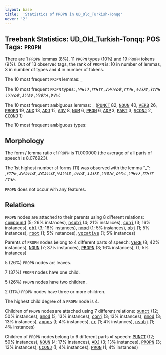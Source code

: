 ```yaml
---
layout: base
title:  'Statistics of PROPN in UD_Old_Turkish-Tonqq'
udver: '2'
---
```


## Treebank Statistics: UD_Old_Turkish-Tonqq: POS Tags: `PROPN`

There are 1 `PROPN` lemmas (8%), 11 `PROPN` types (10%) and 19 `PROPN` tokens (9%).
Out of 13 observed tags, the rank of `PROPN` is: 10 in number of lemmas, 3 in number of types and 4 in number of tokens.

The 10 most frequent `PROPN` lemmas: <em>_</em>

The 10 most frequent `PROPN` types:  <em>𐱅𐰇𐰼𐰚, 𐱃𐰆𐰪𐰸𐰸, 𐱅𐰭𐰼𐰃, 𐱃𐰉𐰎𐰲𐰴𐰀, 𐰃𐰠𐱅𐰼𐰾, 𐰆𐰎𐰕𐰎, 𐰲𐰆𐰎𐰖, 𐰴𐰃𐱃𐰪𐰎, 𐱃𐰉𐰎𐰲, 𐱃𐰉𐰎𐰲𐰎</em>

The 10 most frequent ambiguous lemmas: <em>_</em> (<tt><a href="otk_tonqq-pos-PUNCT.html">PUNCT</a></tt> 82, <tt><a href="otk_tonqq-pos-NOUN.html">NOUN</a></tt> 40, <tt><a href="otk_tonqq-pos-VERB.html">VERB</a></tt> 26, <tt><a href="otk_tonqq-pos-PROPN.html">PROPN</a></tt> 19, <tt><a href="otk_tonqq-pos-AUX.html">AUX</a></tt> 13, <tt><a href="otk_tonqq-pos-ADJ.html">ADJ</a></tt> 12, <tt><a href="otk_tonqq-pos-ADV.html">ADV</a></tt> 8, <tt><a href="otk_tonqq-pos-NUM.html">NUM</a></tt> 6, <tt><a href="otk_tonqq-pos-PRON.html">PRON</a></tt> 6, <tt><a href="otk_tonqq-pos-ADP.html">ADP</a></tt> 3, <tt><a href="otk_tonqq-pos-PART.html">PART</a></tt> 3, <tt><a href="otk_tonqq-pos-SCONJ.html">SCONJ</a></tt> 2, <tt><a href="otk_tonqq-pos-CCONJ.html">CCONJ</a></tt> 1)

The 10 most frequent ambiguous types:  



## Morphology

The form / lemma ratio of `PROPN` is 11.000000 (the average of all parts of speech is 8.076923).

The 1st highest number of forms (11) was observed with the lemma “_”: <em>𐰃𐰠𐱅𐰼𐰾, 𐰆𐰎𐰕𐰎, 𐰲𐰆𐰎𐰖, 𐰴𐰃𐱃𐰪𐰎, 𐱃𐰆𐰪𐰸𐰸, 𐱃𐰉𐰎𐰲, 𐱃𐰉𐰎𐰲𐰎, 𐱃𐰉𐰎𐰲𐰑𐰀, 𐱃𐰉𐰎𐰲𐰴𐰀, 𐱅𐰇𐰼𐰚, 𐱅𐰭𐰼𐰃</em>.

`PROPN` does not occur with any features.


## Relations

`PROPN` nodes are attached to their parents using 8 different relations: <tt><a href="otk_tonqq-dep-compound.html">compound</a></tt> (5; 26% instances), <tt><a href="otk_tonqq-dep-nsubj.html">nsubj</a></tt> (4; 21% instances), <tt><a href="otk_tonqq-dep-conj.html">conj</a></tt> (3; 16% instances), <tt><a href="otk_tonqq-dep-obl.html">obl</a></tt> (3; 16% instances), <tt><a href="otk_tonqq-dep-nmod.html">nmod</a></tt> (1; 5% instances), <tt><a href="otk_tonqq-dep-obj.html">obj</a></tt> (1; 5% instances), <tt><a href="otk_tonqq-dep-root.html">root</a></tt> (1; 5% instances), <tt><a href="otk_tonqq-dep-vocative.html">vocative</a></tt> (1; 5% instances)

Parents of `PROPN` nodes belong to 4 different parts of speech: <tt><a href="otk_tonqq-pos-VERB.html">VERB</a></tt> (8; 42% instances), <tt><a href="otk_tonqq-pos-NOUN.html">NOUN</a></tt> (7; 37% instances), <tt><a href="otk_tonqq-pos-PROPN.html">PROPN</a></tt> (3; 16% instances),  (1; 5% instances)

5 (26%) `PROPN` nodes are leaves.

7 (37%) `PROPN` nodes have one child.

5 (26%) `PROPN` nodes have two children.

2 (11%) `PROPN` nodes have three or more children.

The highest child degree of a `PROPN` node is 4.

Children of `PROPN` nodes are attached using 7 different relations: <tt><a href="otk_tonqq-dep-punct.html">punct</a></tt> (12; 50% instances), <tt><a href="otk_tonqq-dep-amod.html">amod</a></tt> (3; 13% instances), <tt><a href="otk_tonqq-dep-conj.html">conj</a></tt> (3; 13% instances), <tt><a href="otk_tonqq-dep-nmod.html">nmod</a></tt> (3; 13% instances), <tt><a href="otk_tonqq-dep-appos.html">appos</a></tt> (1; 4% instances), <tt><a href="otk_tonqq-dep-cc.html">cc</a></tt> (1; 4% instances), <tt><a href="otk_tonqq-dep-nsubj.html">nsubj</a></tt> (1; 4% instances)

Children of `PROPN` nodes belong to 6 different parts of speech: <tt><a href="otk_tonqq-pos-PUNCT.html">PUNCT</a></tt> (12; 50% instances), <tt><a href="otk_tonqq-pos-NOUN.html">NOUN</a></tt> (4; 17% instances), <tt><a href="otk_tonqq-pos-ADJ.html">ADJ</a></tt> (3; 13% instances), <tt><a href="otk_tonqq-pos-PROPN.html">PROPN</a></tt> (3; 13% instances), <tt><a href="otk_tonqq-pos-CCONJ.html">CCONJ</a></tt> (1; 4% instances), <tt><a href="otk_tonqq-pos-PRON.html">PRON</a></tt> (1; 4% instances)

